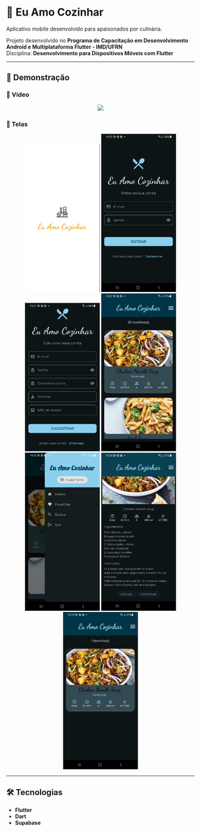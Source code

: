 # 🍲 Eu Amo Cozinhar

Aplicativo mobile desenvolvido para apaixonados por culinária.  

Projeto desenvolvido no **Programa de Capacitação em Desenvolvimento Android e Multiplataforma Flutter - IMD/UFRN**  
Disciplina: **Desenvolvimento para Dispositivos Móveis com Flutter**  

---

## 📱 Demonstração

### 🎥 Vídeo
<p align="center">
  <img src="screenshots/recipes_app.gif" width="200"/>
</P>


### 📸 Telas
<p align="center">
  <img src="screenshots/Screenshot_01.png" width="200"/>
  <img src="screenshots/Screenshot_02.png" width="200"/>
  <img src="screenshots/Screenshot_03.png" width="200"/>
  <img src="screenshots/Screenshot_04.png" width="200"/>
  <img src="screenshots/Screenshot_05.png" width="200"/>
  <img src="screenshots/Screenshot_06.png" width="200"/>
  <img src="screenshots/Screenshot_07.png" width="200"/>
</p>

---

## 🛠️ Tecnologias

- **Flutter**  
- **Dart**  
- **Supabase**  
